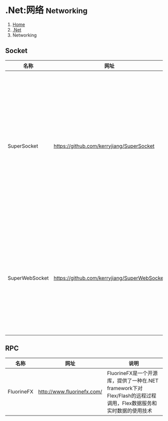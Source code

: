 # .Net:网络 <small>Networking</small>

<ol class="breadcrumb"><li><a href="/">Home</a></li><li><a href="/dotnet/overview.md">.Net</a></li><li class="active">Networking</li></ol>

## Socket
|名称|网址|说明|
|------|------|------|
|SuperSocket|https://github.com/kerryjiang/SuperSocket|SuperSocket 是一个轻量级, 跨平台而且可扩展的 .Net/Mono Socket 服务器程序框架。你无须了解如何使用 Socket, 如何维护 Socket 连接和 Socket 如何工作，但是你却可以使用 SuperSocket 很容易的开发出一款 Socket 服务器端软件，例如游戏服务器，GPS 服务器, 工业控制服务和数据采集服务器等等|
|SuperWebSocket|https://github.com/kerryjiang/SuperWebSocket|SuperWebSocket是WebSocket协议服务器端的.NET实现。作为HTML5的一个重要新特性，WebSocket 规范的目标是在浏览器中实现和服务器端双向通信.双向通信可以拓展浏览器上的应用类型,例如实时的数据推送(股票行情),游戏,聊天/im 等|

## RPC
|名称|网址|说明|
|------|------|------|
|FluorineFX|http://www.fluorinefx.com/|FluorineFX是一个开源库，提供了一种在.NET framework下对Flex/Flash的远程过程调用，Flex数据服务和实时数据的使用技术|

